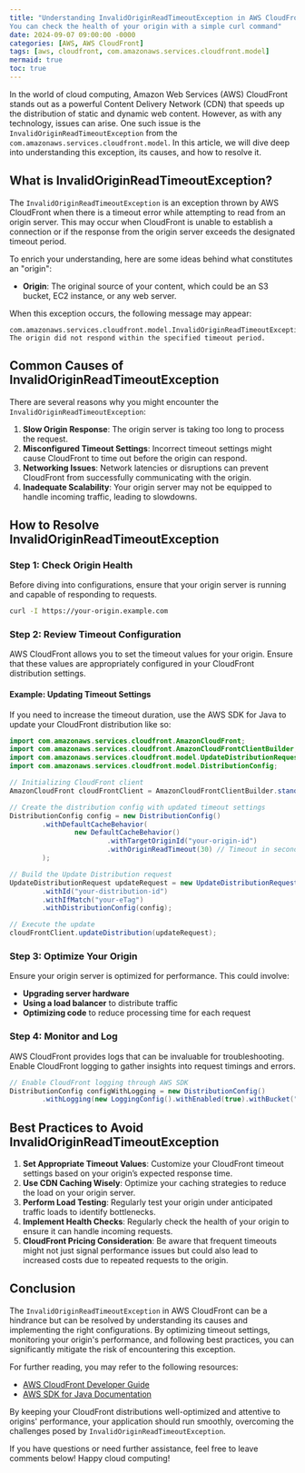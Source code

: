 ```yaml
---
title: "Understanding InvalidOriginReadTimeoutException in AWS CloudFront: Causes, Solutions, and Best Practices
You can check the health of your origin with a simple curl command"
date: 2024-09-07 09:00:00 -0000
categories: [AWS, AWS CloudFront]
tags: [aws, cloudfront, com.amazonaws.services.cloudfront.model]
mermaid: true
toc: true
---
```



In the world of cloud computing, Amazon Web Services (AWS) CloudFront stands out as a powerful Content Delivery Network (CDN) that speeds up the distribution of static and dynamic web content. However, as with any technology, issues can arise. One such issue is the `InvalidOriginReadTimeoutException` from the `com.amazonaws.services.cloudfront.model`. In this article, we will dive deep into understanding this exception, its causes, and how to resolve it.

## What is InvalidOriginReadTimeoutException?

The `InvalidOriginReadTimeoutException` is an exception thrown by AWS CloudFront when there is a timeout error while attempting to read from an origin server. This may occur when CloudFront is unable to establish a connection or if the response from the origin server exceeds the designated timeout period.

To enrich your understanding, here are some ideas behind what constitutes an "origin":

- **Origin**: The original source of your content, which could be an S3 bucket, EC2 instance, or any web server.

When this exception occurs, the following message may appear:

```
com.amazonaws.services.cloudfront.model.InvalidOriginReadTimeoutException: The origin did not respond within the specified timeout period.
```

## Common Causes of InvalidOriginReadTimeoutException

There are several reasons why you might encounter the `InvalidOriginReadTimeoutException`:

1. **Slow Origin Response**: The origin server is taking too long to process the request.
2. **Misconfigured Timeout Settings**: Incorrect timeout settings might cause CloudFront to time out before the origin can respond.
3. **Networking Issues**: Network latencies or disruptions can prevent CloudFront from successfully communicating with the origin.
4. **Inadequate Scalability**: Your origin server may not be equipped to handle incoming traffic, leading to slowdowns.

## How to Resolve InvalidOriginReadTimeoutException

### Step 1: Check Origin Health
Before diving into configurations, ensure that your origin server is running and capable of responding to requests.

```bash
curl -I https://your-origin.example.com
```

### Step 2: Review Timeout Configuration
AWS CloudFront allows you to set the timeout values for your origin. Ensure that these values are appropriately configured in your CloudFront distribution settings.

#### Example: Updating Timeout Settings

If you need to increase the timeout duration, use the AWS SDK for Java to update your CloudFront distribution like so:

```java
import com.amazonaws.services.cloudfront.AmazonCloudFront;
import com.amazonaws.services.cloudfront.AmazonCloudFrontClientBuilder;
import com.amazonaws.services.cloudfront.model.UpdateDistributionRequest;
import com.amazonaws.services.cloudfront.model.DistributionConfig;

// Initializing CloudFront client
AmazonCloudFront cloudFrontClient = AmazonCloudFrontClientBuilder.standard().build();

// Create the distribution config with updated timeout settings
DistributionConfig config = new DistributionConfig()
        .withDefaultCacheBehavior(
                new DefaultCacheBehavior()
                        .withTargetOriginId("your-origin-id")
                        .withOriginReadTimeout(30) // Timeout in seconds
        );

// Build the Update Distribution request
UpdateDistributionRequest updateRequest = new UpdateDistributionRequest()
        .withId("your-distribution-id")
        .withIfMatch("your-eTag")
        .withDistributionConfig(config);

// Execute the update
cloudFrontClient.updateDistribution(updateRequest);
```

### Step 3: Optimize Your Origin
Ensure your origin server is optimized for performance. This could involve:

- **Upgrading server hardware** 
- **Using a load balancer** to distribute traffic
- **Optimizing code** to reduce processing time for each request

### Step 4: Monitor and Log
AWS CloudFront provides logs that can be invaluable for troubleshooting. Enable CloudFront logging to gather insights into request timings and errors.

```java
// Enable CloudFront logging through AWS SDK
DistributionConfig configWithLogging = new DistributionConfig()
        .withLogging(new LoggingConfig().withEnabled(true).withBucket("your-s3-bucket").withPrefix("cloudfront-logs/"));
```

## Best Practices to Avoid InvalidOriginReadTimeoutException

1. **Set Appropriate Timeout Values**: Customize your CloudFront timeout settings based on your origin’s expected response time.
2. **Use CDN Caching Wisely**: Optimize your caching strategies to reduce the load on your origin server.
3. **Perform Load Testing**: Regularly test your origin under anticipated traffic loads to identify bottlenecks.
4. **Implement Health Checks**: Regularly check the health of your origin to ensure it can handle incoming requests.
5. **CloudFront Pricing Consideration**: Be aware that frequent timeouts might not just signal performance issues but could also lead to increased costs due to repeated requests to the origin.

## Conclusion

The `InvalidOriginReadTimeoutException` in AWS CloudFront can be a hindrance but can be resolved by understanding its causes and implementing the right configurations. By optimizing timeout settings, monitoring your origin's performance, and following best practices, you can significantly mitigate the risk of encountering this exception.

For further reading, you may refer to the following resources:

- [AWS CloudFront Developer Guide](https://docs.aws.amazon.com/AmazonCloudFront/latest/DeveloperGuide/Welcome.html)
- [AWS SDK for Java Documentation](https://docs.aws.amazon.com/sdk-for-java/latest/developer-guide/home.html)

By keeping your CloudFront distributions well-optimized and attentive to origins' performance, your application should run smoothly, overcoming the challenges posed by `InvalidOriginReadTimeoutException`.

If you have questions or need further assistance, feel free to leave comments below! Happy cloud computing!